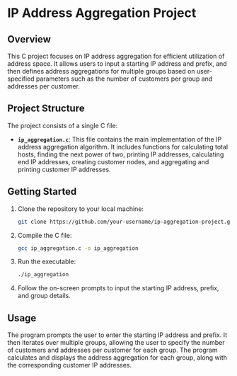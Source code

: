 # IP Address Aggregation Project

## Overview

This C project focuses on IP address aggregation for efficient utilization of address space. It allows users to input a starting IP address and prefix, and then defines address aggregations for multiple groups based on user-specified parameters such as the number of customers per group and addresses per customer.

## Project Structure

The project consists of a single C file:

- **`ip_aggregation.c`**: This file contains the main implementation of the IP address aggregation algorithm. It includes functions for calculating total hosts, finding the next power of two, printing IP addresses, calculating end IP addresses, creating customer nodes, and aggregating and printing customer IP addresses.

## Getting Started

1. Clone the repository to your local machine:

   ```bash
   git clone https://github.com/your-username/ip-aggregation-project.git
3. Compile the C file:
   ```bash
   gcc ip_aggregation.c -o ip_aggregation
4. Run the executable:
   ```bash
   ./ip_aggregation
5. Follow the on-screen prompts to input the starting IP address, prefix, and group details.

## Usage

The program prompts the user to enter the starting IP address and prefix. It then iterates over multiple groups, allowing the user to specify the number of customers and addresses per customer for each group. The program calculates and displays the address aggregation for each group, along with the corresponding customer IP addresses.
